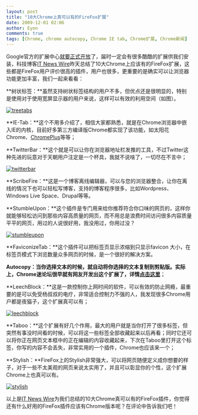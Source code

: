 ```yaml
---
layout: post
title: "10大Chrome上真可以有的FireFox扩展"
date: 2009-12-01 02:06
author: Eyon
comments: true
tags: [Chrome, chrome autocopy, Chrome IE tab, Chrome扩展, Chrome新闻]
---
```

Google官方的扩展中心[就要正式开放](http://www.chromi.org/archives/tag/chrome-extensions-center)了，届时一定会有很多酷酷的扩展供我们安装，科技博客[IT News Wire](http://www.itnewswire.info/)昨天总结了10大Chrome上应该有的FireFox扩展，这些都是FireFox用户评价很高的插件，用户也很多，更重要的是确实可以让浏览器功能更加丰富，我们一起来看看：

**树状标签：**虽然支持树状标签结构的用户不多，但优点还是很明显的，特别是使用对于使用宽屏显示器的用户来说，这样可以有效的利用空间（如图）。

<a href="http://img.chromi.org/2009/12/treetabs.png">![treetabs](http://img.chromi.org/2009/12/treetabs.png "treetabs")</a>

**IE-Tab：**这个不用多介绍了，相信大家都熟悉，就是在Chrome浏览器中嵌入IE的内核，目前好多第三方编译版Chrome都实现了该功能，如太阳花Chrome、[ChromePlus](http://www.chromi.org/archives/tag/chromeplus)等等；

**TwitterBar：**这个就是可以让你在浏览器地址栏发推的工具，不过Twitter这种先进的玩意对于天朝用户注定是一个杯具，我就不说啥了，一切尽在不言中；

<a href="http://img.chromi.org/2009/12/twitterbar.png">![twitterbar](http://img.chromi.org/2009/12/twitterbar.png "twitterbar")</a>

**ScribeFire：**这是一个博客离线编辑器，可以与您的浏览器整合，让你在离线的情况下也可以轻松写博客，支持的博客程序很多，比如Wordpress、Windows Live Space、Drupal等等。<!--more-->

**StumbleUpon：**这个插件是专门用来给你推荐符合你口味的网页的，这样你就能够轻松访问到那些内容高质量的网页，而不用总是浪费时间访问很多内容质量平平的网页，用过的人说很好用，我没用过，你用过没？

<a href="http://img.chromi.org/2009/12/stumbleupon.png">![stumbleupon](http://img.chromi.org/2009/12/stumbleupon.png "stumbleupon")</a>

**FaviconizeTab：**这个插件可以把标签页显示浓缩到只显示favicon 大小，在标签页模式下浏览数量众多网页的时候，是一个很好的解决方案。

**Autocopy：**当你选择文本的时候，就自动将你选择的文本复制到剪贴版。实际上，Chrome迷论坛很早就有网友开发出这个扩展了，详情**[点击这里](http://bbs.chromi.org/thread-6604-1-1.html)**；

**LeechBlock：**这是一款控制你上网时间的软件，可以有效的防止网瘾，最重要的是可以免受杨叔叔的电疗，非常适合控制力不强的人，我发现很多Chrome用户都是夜猫子，这个扩展真可以有；

<a href="http://img.chromi.org/2009/12/leechblock.jpg">![leechblock](http://img.chromi.org/2009/12/leechblock.jpg "leechblock")</a>

**Taboo：**这个扩展有好几个作用，最大的用户就是当你打开了很多标签，但突然有事没时间看的时候，可以将这一些标签全部收藏起来以后再看；同时它还可以将你正在网页文本框中的正在编辑的内容收藏起来，下次在Taboo里打开这个标签，你写的内容不会丢失，非常实用的一个插件，Chrome也应该来一个；

**Stylish：**FireFox上的Stylish非常强大，可以将网页随便定义成你想要的样子，对于一些不太美观的网页来说太实用了，并且可以彰显你的个性，这个扩展Chrome上也真可以有。

<a href="http://img.chromi.org/2009/12/stylish.png">![stylish](http://img.chromi.org/2009/12/stylish-550x423.png "stylish")</a>

以上是[IT News Wire](http://www.itnewswire.info/2009/11/10-firefox-extensions-google-chrome.html)为我们总结的10大Chrome真可以有的FireFox插件，你觉得还有什么好用的FireFox插件应该有Chrome版本呢？在评论中告诉我们吧！
